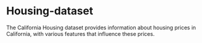 # Housing-dataset
The California Housing dataset provides information about housing prices in California, with various features that influence these prices. 
